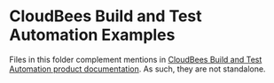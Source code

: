 # CloudBees Build and Test Automation Examples

Files in this folder complement mentions in [CloudBees Build and Test Automation product documentation](https://https://docs.cloudbees.com/docs/cloudbees-accelerator/latest/). As such, they are not standalone.
